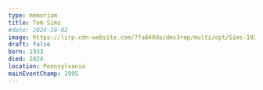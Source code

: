 ```yaml
---
type: memoriam
title: Tom Sims
#date: 2024-10-02
image: https://lirp.cdn-website.com/7fa840da/dms3rep/multi/opt/Sims-1920w.jpg
draft: false
born: 1933
died: 2024
location: Pennsylvania
mainEventChamp: 1995
---
```

